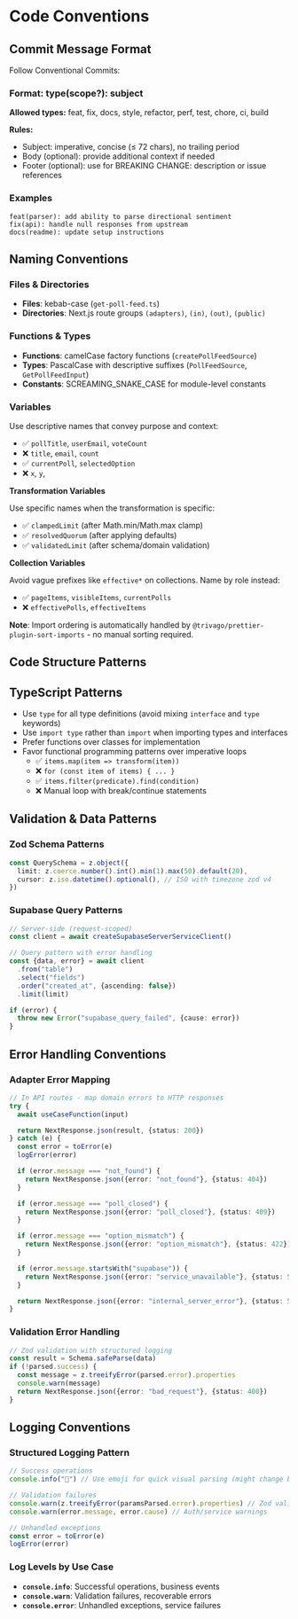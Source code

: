 # Code Conventions

## Commit Message Format

Follow Conventional Commits:

### Format: type(scope?): subject

**Allowed types:** feat, fix, docs, style, refactor, perf, test, chore, ci, build

**Rules:**

- Subject: imperative, concise (≤ 72 chars), no trailing period
- Body (optional): provide additional context if needed
- Footer (optional): use for BREAKING CHANGE: description or issue references

### Examples

```
feat(parser): add ability to parse directional sentiment
fix(api): handle null responses from upstream
docs(readme): update setup instructions
```

## Naming Conventions

### Files & Directories

- **Files**: kebab-case (`get-poll-feed.ts`)
- **Directories**: Next.js route groups `(adapters)`, `(in)`, `(out)`, `(public)`

### Functions & Types

- **Functions**: camelCase factory functions (`createPollFeedSource`)
- **Types**: PascalCase with descriptive suffixes (`PollFeedSource`, `GetPollFeedInput`)
- **Constants**: SCREAMING_SNAKE_CASE for module-level constants

### Variables

Use descriptive names that convey purpose and context:

- ✅ `pollTitle`, `userEmail`, `voteCount`
- ❌ `title`, `email`, `count`
- ✅ `currentPoll`, `selectedOption`
- ❌ `x`, `y`,

**Transformation Variables**

Use specific names when the transformation is specific:

- ✅ `clampedLimit` (after Math.min/Math.max clamp)
- ✅ `resolvedQuorum` (after applying defaults)
- ✅ `validatedLimit` (after schema/domain validation)

**Collection Variables**

Avoid vague prefixes like `effective*` on collections. Name by role instead:

- ✅ `pageItems`, `visibleItems`, `currentPolls`
- ❌ `effectivePolls`, `effectiveItems`

**Note**: Import ordering is automatically handled by `@trivago/prettier-plugin-sort-imports` - no manual sorting required.

## Code Structure Patterns

## TypeScript Patterns

- Use `type` for all type definitions (avoid mixing `interface` and `type` keywords)
- Use `import type` rather than `import` when importing types and interfaces
- Prefer functions over classes for implementation
- Favor functional programming patterns over imperative loops
  - ✅ `items.map(item => transform(item))`
  - ❌ `for (const item of items) { ... }`
  - ✅ `items.filter(predicate).find(condition)`
  - ❌ Manual loop with break/continue statements

## Validation & Data Patterns

### Zod Schema Patterns

```typescript
const QuerySchema = z.object({
  limit: z.coerce.number().int().min(1).max(50).default(20),
  cursor: z.iso.datetime().optional(), // ISO with timezone zod v4
})
```

### Supabase Query Patterns

```typescript
// Server-side (request-scoped)
const client = await createSupabaseServerServiceClient()

// Query pattern with error handling
const {data, error} = await client
  .from("table")
  .select("fields")
  .order("created_at", {ascending: false})
  .limit(limit)

if (error) {
  throw new Error("supabase_query_failed", {cause: error})
}
```

## Error Handling Conventions

### Adapter Error Mapping

```typescript
// In API routes - map domain errors to HTTP responses
try {
  await useCaseFunction(input)

  return NextResponse.json(result, {status: 200})
} catch (e) {
  const error = toError(e)
  logError(error)

  if (error.message === "not_found") {
    return NextResponse.json({error: "not_found"}, {status: 404})
  }

  if (error.message === "poll_closed") {
    return NextResponse.json({error: "poll_closed"}, {status: 409})
  }

  if (error.message === "option_mismatch") {
    return NextResponse.json({error: "option_mismatch"}, {status: 422})
  }

  if (error.message.startsWith("supabase")) {
    return NextResponse.json({error: "service_unavailable"}, {status: 503})
  }

  return NextResponse.json({error: "internal_server_error"}, {status: 500})
}
```

### Validation Error Handling

```typescript
// Zod validation with structured logging
const result = Schema.safeParse(data)
if (!parsed.success) {
  const message = z.treeifyError(parsed.error).properties
  console.warn(message)
  return NextResponse.json({error: "bad_request"}, {status: 400})
}
```

## Logging Conventions

### Structured Logging Pattern

```typescript
// Success operations
console.info("🎉") // Use emoji for quick visual parsing (might change before the launch)

// Validation failures
console.warn(z.treeifyError(paramsParsed.error).properties) // Zod validation errors
console.warn(error.message, error.cause) // Auth/service warnings

// Unhandled exceptions
const error = toError(e)
logError(error)
```

### Log Levels by Use Case

- **`console.info`**: Successful operations, business events
- **`console.warn`**: Validation failures, recoverable errors
- **`console.error`**: Unhandled exceptions, service failures
